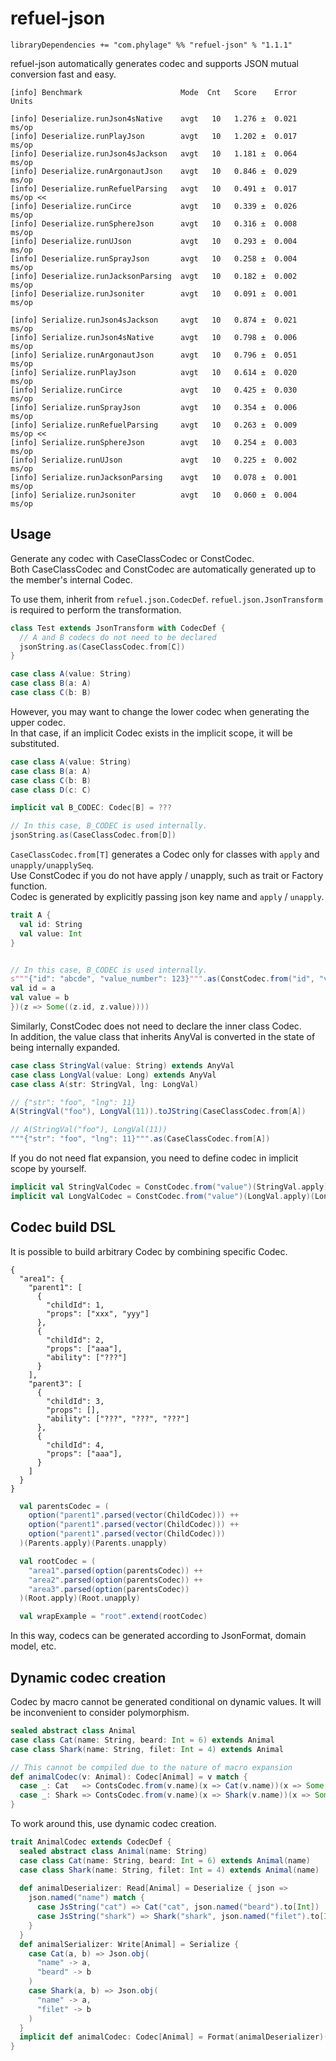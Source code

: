 # refuel-json

```
libraryDependencies += "com.phylage" %% "refuel-json" % "1.1.1"
```

refuel-json automatically generates codec and supports JSON mutual conversion fast and easy.

```
[info] Benchmark                      Mode  Cnt   Score    Error  Units

[info] Deserialize.runJson4sNative    avgt   10   1.276 ±  0.021  ms/op
[info] Deserialize.runPlayJson        avgt   10   1.202 ±  0.017  ms/op
[info] Deserialize.runJson4sJackson   avgt   10   1.181 ±  0.064  ms/op
[info] Deserialize.runArgonautJson    avgt   10   0.846 ±  0.029  ms/op
[info] Deserialize.runRefuelParsing   avgt   10   0.491 ±  0.017  ms/op <<
[info] Deserialize.runCirce           avgt   10   0.339 ±  0.026  ms/op
[info] Deserialize.runSphereJson      avgt   10   0.316 ±  0.008  ms/op
[info] Deserialize.runUJson           avgt   10   0.293 ±  0.004  ms/op
[info] Deserialize.runSprayJson       avgt   10   0.258 ±  0.004  ms/op
[info] Deserialize.runJacksonParsing  avgt   10   0.182 ±  0.002  ms/op
[info] Deserialize.runJsoniter        avgt   10   0.091 ±  0.001  ms/op

[info] Serialize.runJson4sJackson     avgt   10   0.874 ±  0.021  ms/op
[info] Serialize.runJson4sNative      avgt   10   0.798 ±  0.006  ms/op
[info] Serialize.runArgonautJson      avgt   10   0.796 ±  0.051  ms/op
[info] Serialize.runPlayJson          avgt   10   0.614 ±  0.020  ms/op
[info] Serialize.runCirce             avgt   10   0.425 ±  0.030  ms/op
[info] Serialize.runSprayJson         avgt   10   0.354 ±  0.006  ms/op
[info] Serialize.runRefuelParsing     avgt   10   0.263 ±  0.009  ms/op <<
[info] Serialize.runSphereJson        avgt   10   0.254 ±  0.003  ms/op
[info] Serialize.runUJson             avgt   10   0.225 ±  0.002  ms/op
[info] Serialize.runJacksonParsing    avgt   10   0.078 ±  0.001  ms/op
[info] Serialize.runJsoniter          avgt   10   0.060 ±  0.004  ms/op
```

## Usage

Generate any codec with CaseClassCodec or ConstCodec.<br/>
Both CaseClassCodec and ConstCodec are automatically generated up to the member's internal Codec.

To use them, inherit from `refuel.json.CodecDef`. `refuel.json.JsonTransform` is required to perform the transformation.

```scala
class Test extends JsonTransform with CodecDef {
  // A and B codecs do not need to be declared
  jsonString.as(CaseClassCodec.from[C])
}

case class A(value: String)
case class B(a: A)
case class C(b: B)
```

However, you may want to change the lower codec when generating the upper codec.<br/>
In that case, if an implicit Codec exists in the implicit scope, it will be substituted.

```scala
case class A(value: String)
case class B(a: A)
case class C(b: B)
case class D(c: C)

implicit val B_CODEC: Codec[B] = ???

// In this case, B_CODEC is used internally.
jsonString.as(CaseClassCodec.from[D])
```

`CaseClassCodec.from[T]` generates a Codec only for classes with `apply` and `unapply/unapplySeq`.<br/>
Use ConstCodec if you do not have apply / unapply, such as trait or Factory function.<br/>
Codec is generated by explicitly passing json key name and `apply` / `unapply`.

```scala
trait A {
  val id: String
  val value: Int
}


// In this case, B_CODEC is used internally.
s"""{"id": "abcde", "value_number": 123}""".as(ConstCodec.from("id", "value_number")((a, b) => new A {
val id = a
val value = b
})(z => Some((z.id, z.value))))
```

Similarly, ConstCodec does not need to declare the inner class Codec.<br/>
In addition, the value class that inherits AnyVal is converted in the state of being internally expanded.

```scala
case class StringVal(value: String) extends AnyVal
case class LongVal(value: Long) extends AnyVal
case class A(str: StringVal, lng: LongVal)

// {"str": "foo", "lng": 11}
A(StringVal("foo"), LongVal(11)).toJString(CaseClassCodec.from[A])

// A(StringVal("foo"), LongVal(11))
"""{"str": "foo", "lng": 11}""".as(CaseClassCodec.from[A])
```

If you do not need flat expansion, you need to define codec in implicit scope by yourself.

```scala
implicit val StringValCodec = ConstCodec.from("value")(StringVal.apply)(StringVal.unapply)
implicit val LongValCodec = ConstCodec.from("value")(LongVal.apply)(LongVal.unapply)
```

## Codec build DSL

It is possible to build arbitrary Codec by combining specific Codec.

```
{
  "area1": {
    "parent1": [
      {
        "childId": 1,
        "props": ["xxx", "yyy"]
      },
      {
        "childId": 2,
        "props": ["aaa"],
        "ability": ["???"]
      }
    ],
    "parent3": [
      {
        "childId": 3,
        "props": [],
        "ability": ["???", "???", "???"]
      },
      {
        "childId": 4,
        "props": ["aaa"],
      }
    ]
  }
}
```

```scala
  val parentsCodec = (
    option("parent1".parsed(vector(ChildCodec))) ++
    option("parent1".parsed(vector(ChildCodec))) ++
    option("parent1".parsed(vector(ChildCodec)))
  )(Parents.apply)(Parents.unapply)

  val rootCodec = (
    "area1".parsed(option(parentsCodec)) ++
    "area2".parsed(option(parentsCodec)) ++
    "area3".parsed(option(parentsCodec))
  )(Root.apply)(Root.unapply)

  val wrapExample = "root".extend(rootCodec)
```

In this way, codecs can be generated according to JsonFormat, domain model, etc.

## Dynamic codec creation

Codec by macro cannot be generated conditional on dynamic values.
It will be inconvenient to consider polymorphism.

```scala 
sealed abstract class Animal
case class Cat(name: String, beard: Int = 6) extends Animal
case class Shark(name: String, filet: Int = 4) extends Animal

// This cannot be compiled due to the nature of macro expansion
def animalCodec(v: Animal): Codec[Animal] = v match {
  case _: Cat   => ContsCodec.from(v.name)(x => Cat(v.name))(x => Some(x))
  case _: Shark => ContsCodec.from(v.name)(x => Shark(v.name))(x => Some(x))
}
```

To work around this, use dynamic codec creation.

```scala
trait AnimalCodec extends CodecDef {
  sealed abstract class Animal(name: String)
  case class Cat(name: String, beard: Int = 6) extends Animal(name)
  case class Shark(name: String, filet: Int = 4) extends Animal(name)
  
  def animalDeserializer: Read[Animal] = Deserialize { json =>
    json.named("name") match {
      case JsString("cat") => Cat("cat", json.named("beard").to[Int])
      case JsString("shark") => Shark("shark", json.named("filet").to[Int])
    }
  }
  def animalSerializer: Write[Animal] = Serialize {
    case Cat(a, b) => Json.obj(
      "name" -> a,
      "beard" -> b
    )
    case Shark(a, b) => Json.obj(
      "name" -> a,
      "filet" -> b
    )
  }
  implicit def animalCodec: Codec[Animal] = Format(animalDeserializer)(animalSerializer)
} 
```